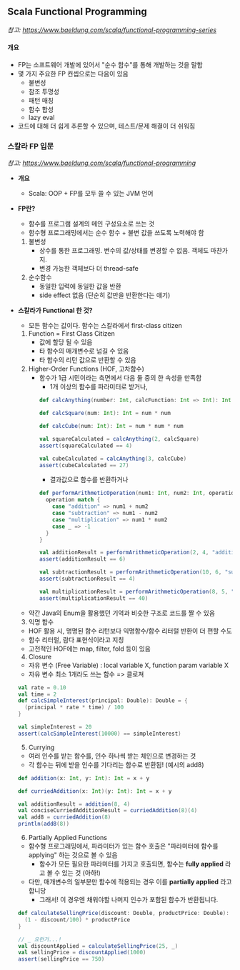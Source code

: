## Scala Functional Programming
*참고: https://www.baeldung.com/scala/functional-programming-series*  

#### 개요
- FP는 소프트웨어 개발에 있어서 "순수 함수"를 통해 개발하는 것을 말함
- 몇 가지 주요한 FP 컨셉으로는 다음이 있음
  - 불변성
  - 참조 투명성
  - 패턴 매칭
  - 함수 합성
  - lazy eval
- 코드에 대해 더 쉽게 추론할 수 있으며, 테스트/문제 해결이 더 쉬워짐

### 스칼라 FP 입문
*참고: https://www.baeldung.com/scala/functional-programming*  
- **개요**
  - Scala: OOP + FP를 모두 쓸 수 있는 JVM 언어

- **FP란?**
  - 함수를 프로그램 설계의 메인 구성요소로 쓰는 것
  - 함수형 프로그래밍에서는 순수 함수 + 불변 값을 쓰도록 노력해야 함
  1. 불변성
     - 상수를 통한 프로그래밍. 변수의 값/상태를 변경할 수 없음. 객체도 마찬가지. 
     - 변경 가능한 객체보다 더 thread-safe
  2. 순수함수
     - 동일한 입력에 동일한 값을 반환
     - side effect 없음 (단순히 값만을 반환한다는 얘기)

- **스칼라가 Functional 한 것?**
  - 모든 함수는 값이다. 함수는 스칼라에서 first-class citizen
  1. Function = First Class Citizen
     - 값에 할당 될 수 있음
     - 타 함수의 매개변수로 넘길 수 있음
     - 타 함수의 리턴 값으로 반환할 수 있음
  2. Higher-Order Functions (HOF, 고차함수)
     - 함수가 1급 시민이라는 측면에서 다음 둘 중의 한 속성을 만족함
       - 1개 이상의 함수를 파라미터로 받거나,
        ```scala
        def calcAnything(number: Int, calcFunction: Int => Int): Int = calcFunction(number)
        
        def calcSquare(num: Int): Int = num * num
        
        def calcCube(num: Int): Int = num * num * num
        
        val squareCalculated = calcAnything(2, calcSquare)
        assert(squareCalculated == 4)
        
        val cubeCalculated = calcAnything(3, calcCube)
        assert(cubeCalculated == 27)
        ``` 
       - 결과값으로 함수를 반환하거나
        ```scala
        def performArithmeticOperation(num1: Int, num2: Int, operation: String): Int = {
          operation match {
            case "addition" => num1 + num2
            case "subtraction" => num1 - num2
            case "multiplication" => num1 * num2
            case _ => -1
          }
        }
        
        val additionResult = performArithmeticOperation(2, 4, "addition")
        assert(additionResult == 6)
        
        val subtractionResult = performArithmeticOperation(10, 6, "subtraction")
        assert(subtractionResult == 4)
        
        val multiplicationResult = performArithmeticOperation(8, 5, "multiplication")
        assert(multiplicationResult == 40) 
        ```
    - 약간 Java의 Enum을 활용했던 기억과 비슷한 구조로 코드를 짤 수 있음
  3. 익명 함수
    - HOF 활용 시, 명명된 함수 리턴보다 익명함수/함수 리터럴 반환이 더 편할 수도
    - 함수 리터럴, 람다 표현식이라고 지칭
    - 고전적인 HOF에는 map, filter, fold 등이 있음
  4. Closure
    - 자유 변수 (Free Variable) : local variable X, function param variable X
    - 자유 변수 최소 1개라도 쓰는 함수 => 클로져
    ```scala
    val rate = 0.10 
    val time = 2 
    def calcSimpleInterest(principal: Double): Double = { 
      (principal * rate * time) / 100 
    }
    
    val simpleInterest = 20
    assert(calcSimpleInterest(10000) == simpleInterest) 
    ```
  5. Currying
    - 여러 인수를 받는 함수를, 인수 하나씩 받는 체인으로 변경하는 것
    - 각 함수는 뒤에 받을 인수를 기다리는 함수로 반환됨! (예시의 add8)
    ```scala
    def addition(x: Int, y: Int): Int = x + y
    
    def curriedAddition(x: Int)(y: Int): Int = x + y
    
    val additionResult = addition(8, 4)
    val conciseCurriedAdditionResult = curriedAddition(8)(4)
    val add8 = curriedAddition(8)
    println(add8(8))
    ```
  6. Partially Applied Functions
    - 함수형 프로그래밍에서, 파라미터가 있는 함수 호출은 "파라미터에 함수를 applying" 하는 것으로 볼 수 있음
      - 함수가 모든 필요한 파라미터를 가지고 호출되면, 함수는 **fully applied** 라고 볼 수 있는 것 (아하!)
    - 다만, 매개변수의 일부분만 함수에 적용되는 경우 이를 **partially applied** 라고 합니당
      - 그래서! 이 경우엔 채워야할 나머지 인수가 포함된 함수가 반환됩니다. 
    ```scala
    def calculateSellingPrice(discount: Double, productPrice: Double): Double = {
      (1 - discount/100) * productPrice
    }
    
    // _ 요런거...!
    val discountApplied = calculateSellingPrice(25, _)
    val sellingPrice = discountApplied(1000)
    assert(sellingPrice == 750)
    ```
